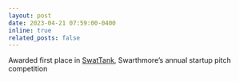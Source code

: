 ```yaml
---
layout: post
date: 2023-04-21 07:59:00-0400
inline: true
related_posts: false
---
```


Awarded first place in [SwatTank](https://www.swarthmore.edu/center-innovation-leadership/past-swattank-participants), Swarthmore’s annual startup pitch competition